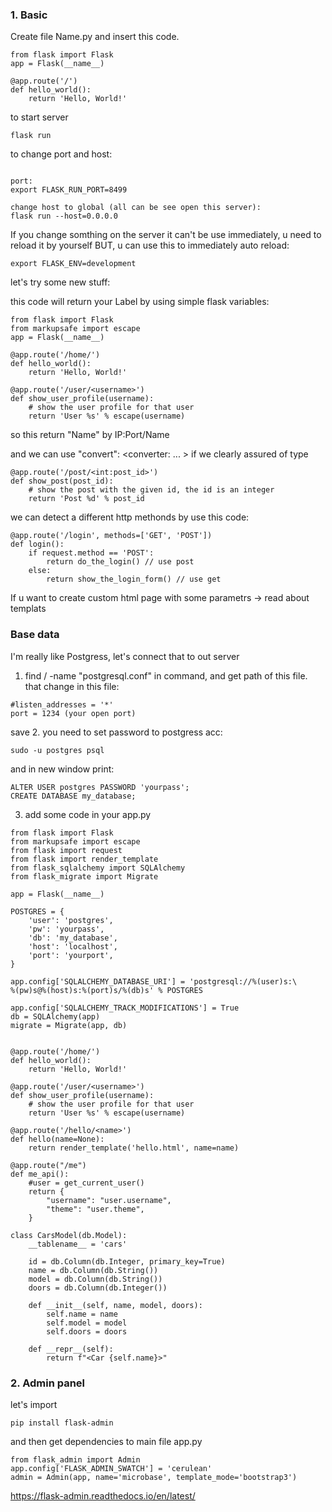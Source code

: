 ### 1. Basic

Create file Name.py
and insert this code. 

```
from flask import Flask
app = Flask(__name__)

@app.route('/')
def hello_world():
    return 'Hello, World!'

```

to start server 
```
flask run
```

to change port and host:
```

port:
export FLASK_RUN_PORT=8499

change host to global (all can be see open this server):
flask run --host=0.0.0.0
```

If you change somthing on the server it can't be use immediately, u need to reload it by yourself 
BUT, u can use this to immediately auto reload:
```
export FLASK_ENV=development
```


let's try some new stuff:

this code will return your Label by using simple flask variables:
```
from flask import Flask
from markupsafe import escape
app = Flask(__name__)

@app.route('/home/')
def hello_world():
    return 'Hello, World!'
    
@app.route('/user/<username>')
def show_user_profile(username):
    # show the user profile for that user
    return 'User %s' % escape(username)
```
so this return "Name" by IP:Port/Name

and we can use "convert": <converter: ... > if we clearly assured of type 
```
@app.route('/post/<int:post_id>')
def show_post(post_id):
    # show the post with the given id, the id is an integer
    return 'Post %d' % post_id
```


we can detect a different http methonds by use this code:
```
@app.route('/login', methods=['GET', 'POST'])
def login():
    if request.method == 'POST':
        return do_the_login() // use post
    else:
        return show_the_login_form() // use get
```

If u want to create custom html page with some parametrs -> read about templats


### Base data

I'm really like Postgress, let's connect that to out server

1. find / -name "postgresql.conf"
in command, and get path of this file.
that change in this file:
```
#listen_addresses = '*'	
port = 1234 (your open port)
```
save
2. you need to set password to postgress acc:
```
sudo -u postgres psql
```
and in new window print:
```
ALTER USER postgres PASSWORD 'yourpass';
CREATE DATABASE my_database;
```


3. add some code in your app.py
```
from flask import Flask
from markupsafe import escape
from flask import request
from flask import render_template
from flask_sqlalchemy import SQLAlchemy
from flask_migrate import Migrate

app = Flask(__name__)

POSTGRES = {
    'user': 'postgres',
    'pw': 'yourpass',
    'db': 'my_database',
    'host': 'localhost',
    'port': 'yourport',
}

app.config['SQLALCHEMY_DATABASE_URI'] = 'postgresql://%(user)s:\
%(pw)s@%(host)s:%(port)s/%(db)s' % POSTGRES

app.config['SQLALCHEMY_TRACK_MODIFICATIONS'] = True
db = SQLAlchemy(app)
migrate = Migrate(app, db)


@app.route('/home/')
def hello_world():
    return 'Hello, World!'

@app.route('/user/<username>')
def show_user_profile(username):
    # show the user profile for that user
    return 'User %s' % escape(username)

@app.route('/hello/<name>')
def hello(name=None):
    return render_template('hello.html', name=name)

@app.route("/me")
def me_api():
    #user = get_current_user()
    return {
        "username": "user.username",
        "theme": "user.theme",
    }

class CarsModel(db.Model):
    __tablename__ = 'cars'

    id = db.Column(db.Integer, primary_key=True)
    name = db.Column(db.String())
    model = db.Column(db.String())
    doors = db.Column(db.Integer())

    def __init__(self, name, model, doors):
        self.name = name
        self.model = model
        self.doors = doors

    def __repr__(self):
        return f"<Car {self.name}>"

```


### 2. Admin panel

let's import 
```
pip install flask-admin
```

and then get dependencies to main file app.py
```
from flask_admin import Admin
app.config['FLASK_ADMIN_SWATCH'] = 'cerulean'
admin = Admin(app, name='microbase', template_mode='bootstrap3')
```
https://flask-admin.readthedocs.io/en/latest/

